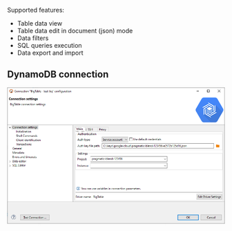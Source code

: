 Supported features:
  - Table data view
  - Table data edit in document (json) mode
  - Data filters
  - SQL queries execution
  - Data export and import

## DynamoDB connection

![](images/database/bigtable/connection-page.png)
